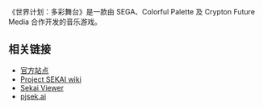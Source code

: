 《世界计划：多彩舞台》是一款由 SEGA、Colorful Palette 及 Crypton Future Media 合作开发的音乐游戏。

## 相关链接

* [官方站点](https://pjsekai.sega.jp/)
* [Project SEKAI wiki](https://projectsekai.fandom.com/wiki/Project_SEKAI_COLORFUL_STAGE!)
* [Sekai Viewer](https://sekai.best/)
* [pjsek.ai](https://pjsek.ai/)
